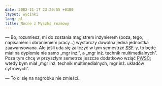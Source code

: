 ```yaml
---
date: 2002-11-17 23:20:55 +0100
layout: wycinki
lang: pl
title: Nocne z Myszką rozmowy
---
```


— Bo, rozumiesz, mi do zostania magistrem inżynierem (poza, tego, napisaniem i obronieniem pracy…) wystarczy dowolna jedna jednostka zaawansowana. Ale jeśli uda się zaliczyć w tym semestrze <acronym title='systemy i sieci fotoniczne'>SSF</acronym>-y, to będę miał na dyplomie nie samo „mgr inż.”, a „mgr inż. technik multimedialnych”. Poza tym chcę w przyszłym semetrze jeszcze dodatkowo wziąć <acronym title='projektowanie wiarygodnych systemów cyfrowych'>PWSC</acronym>; wtedy bym miał „mgr inż. technik multimedialnych, mgr inż. układów cyfrowych”.

— To ci się na nagrobku nie zmieści.
